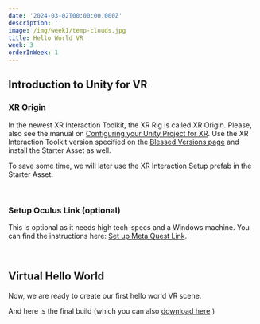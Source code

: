 ```yaml
---
date: '2024-03-02T00:00:00.000Z'
description: ''
image: /img/week1/temp-clouds.jpg
title: Hello World VR
week: 3
orderInWeek: 1
---
```


<script>import VideoEmbed from '$lib/VideoEmbed.svelte'</script>

## Introduction to Unity for VR

### XR Origin

<VideoEmbed youtube="6kqP7TN5SJs"></VideoEmbed>

In the newest XR Interaction Toolkit, the XR Rig is called XR Origin. Please, also see the manual on [Configuring your Unity Project for XR](https://docs.unity3d.com/Manual/configuring-project-for-xr.html). Use the XR Interaction Toolkit version specified on the [Blessed Versions page](/additional/blessedversions) and install the Starter Asset as well.

To save some time, we will later use the XR Interaction Setup prefab in the Starter Asset.

 

### Setup Oculus Link (optional)

This is optional as it needs high tech-specs and a Windows machine. You can find the instructions here: [Set up Meta Quest Link](https://developer.oculus.com/documentation/native/android/mobile-device-setup/#oculus-link).

 

## Virtual Hello World

Now, we are ready to create our first hello world VR scene.

<VideoEmbed youtube="ISHTSNzkHJI"></VideoEmbed>

And here is the final build (which you can also [download here](https://www.dropbox.com/s/g33c3rghiko3phl/hello.apk?dl=0).)

<VideoEmbed youtube="Pde9TX-8rlc"></VideoEmbed>
